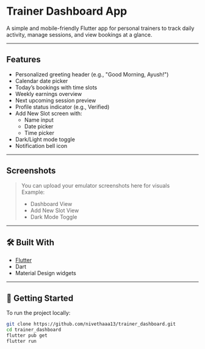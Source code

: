 # Trainer Dashboard App

A simple and mobile-friendly Flutter app for personal trainers to track daily activity, manage sessions, and view bookings at a glance.

---

## Features

- Personalized greeting header (e.g., "Good Morning, Ayush!")
- Calendar date picker
- Today’s bookings with time slots
- Weekly earnings overview
- Next upcoming session preview
- Profile status indicator (e.g., Verified)
- Add New Slot screen with:
  - Name input
  - Date picker
  - Time picker
- Dark/Light mode toggle
- Notification bell icon

---

## Screenshots

> You can upload your emulator screenshots here for visuals  
> Example:
> - Dashboard View  
> - Add New Slot View  
> - Dark Mode Toggle

---

## 🛠️ Built With

- [Flutter](https://flutter.dev/)
- Dart
- Material Design widgets

---

## 🚀 Getting Started

To run the project locally:

```bash
git clone https://github.com/nivethaaa13/trainer_dashboard.git
cd trainer_dashboard
flutter pub get
flutter run



